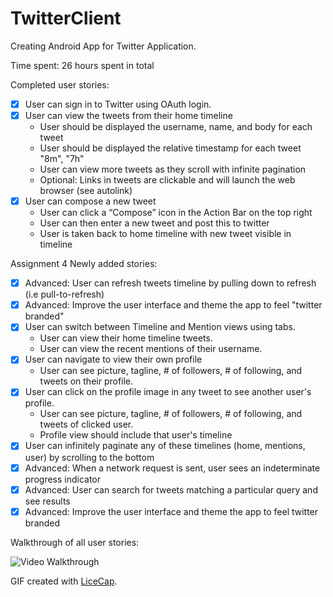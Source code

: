 # TwitterClient
Creating Android App for Twitter Application.

Time spent: 26 hours spent in total

Completed user stories:

 * [x] User can sign in to Twitter using OAuth login.
 * [x] User can view the tweets from their home timeline
      * User should be displayed the username, name, and body for each tweet
      * User should be displayed the relative timestamp for each tweet "8m", "7h"
      * User can view more tweets as they scroll with infinite pagination
      * Optional: Links in tweets are clickable and will launch the web browser (see autolink)
 * [x] User can compose a new tweet
      * User can click a “Compose” icon in the Action Bar on the top right
      * User can then enter a new tweet and post this to twitter
      * User is taken back to home timeline with new tweet visible in timeline

Assignment 4 Newly added stories:

* [x] Advanced: User can refresh tweets timeline by pulling down to refresh (i.e pull-to-refresh)
* [x] Advanced: Improve the user interface and theme the app to feel "twitter branded"
* [x] User can switch between Timeline and Mention views using tabs.
     * User can view their home timeline tweets.
     * User can view the recent mentions of their username.
* [x] User can navigate to view their own profile
     * User can see picture, tagline, # of followers, # of following, and tweets on their profile.
* [x] User can click on the profile image in any tweet to see another user's profile.
     * User can see picture, tagline, # of followers, # of following, and tweets of clicked user.
     * Profile view should include that user's timeline
* [x] User can infinitely paginate any of these timelines (home, mentions, user) by scrolling to the bottom
* [x] Advanced: When a network request is sent, user sees an indeterminate progress indicator
* [x] Advanced: User can search for tweets matching a particular query and see results
* [x] Advanced: Improve the user interface and theme the app to feel twitter branded

Walkthrough of all user stories:

![Video Walkthrough](TwitterClient1.gif)

GIF created with [LiceCap](http://www.cockos.com/licecap/).
